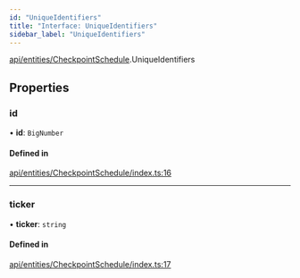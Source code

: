 ```yaml
---
id: "UniqueIdentifiers"
title: "Interface: UniqueIdentifiers"
sidebar_label: "UniqueIdentifiers"
---
```


[api/entities/CheckpointSchedule](../../../../../modules/API/Entities/CheckpointSchedule/CheckpointSchedule.md).UniqueIdentifiers

## Properties

### id

• **id**: `BigNumber`

#### Defined in

[api/entities/CheckpointSchedule/index.ts:16](https://github.com/PolymeshAssociation/polymesh-sdk/blob/31fdce23/src/api/entities/CheckpointSchedule/index.ts#L16)

___

### ticker

• **ticker**: `string`

#### Defined in

[api/entities/CheckpointSchedule/index.ts:17](https://github.com/PolymeshAssociation/polymesh-sdk/blob/31fdce23/src/api/entities/CheckpointSchedule/index.ts#L17)
